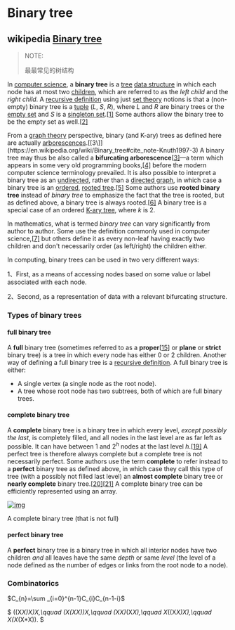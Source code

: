 # Binary tree



## wikipedia [Binary tree](https://en.wikipedia.org/wiki/Binary_tree)

> NOTE:
>
> 最最常见的树结构

In [computer science](https://en.wikipedia.org/wiki/Computer_science), a **binary tree** is a [tree](https://en.wikipedia.org/wiki/Tree_structure) [data structure](https://en.wikipedia.org/wiki/Data_structure) in which each node has at most two [children](https://en.wikipedia.org/wiki/Child_node), which are referred to as the *left child* and the *right child*. A [recursive definition](https://en.wikipedia.org/wiki/Recursive_definition) using just [set theory](https://en.wikipedia.org/wiki/Set_theory) notions is that a (non-empty) binary tree is a [tuple](https://en.wikipedia.org/wiki/Tuple) (*L*, *S*, *R*), where *L* and *R* are binary trees or the [empty set](https://en.wikipedia.org/wiki/Empty_set) and *S* is a [singleton set](https://en.wikipedia.org/wiki/Singleton_set).[[1\]](https://en.wikipedia.org/wiki/Binary_tree#cite_note-GarnierTaylor2009-1) Some authors allow the binary tree to be the empty set as well.[[2\]](https://en.wikipedia.org/wiki/Binary_tree#cite_note-Skiena2009-2)

From a [graph theory](https://en.wikipedia.org/wiki/Graph_theory) perspective, binary (and K-ary) trees as defined here are actually [arborescences](https://en.wikipedia.org/wiki/Arborescence_(graph_theory)).[[3\]](https://en.wikipedia.org/wiki/Binary_tree#cite_note-Knuth1997-3) A binary tree may thus be also called a **bifurcating arborescence**[[3\]](https://en.wikipedia.org/wiki/Binary_tree#cite_note-Knuth1997-3)—a term which appears in some very old programming books,[[4\]](https://en.wikipedia.org/wiki/Binary_tree#cite_note-Flores1971-4) before the modern computer science terminology prevailed. It is also possible to interpret a binary tree as an [undirected](https://en.wikipedia.org/wiki/Undirected_graph), rather than a [directed graph](https://en.wikipedia.org/wiki/Directed_graph), in which case a binary tree is an [ordered](https://en.wikipedia.org/wiki/Ordered_tree), [rooted tree](https://en.wikipedia.org/wiki/Rooted_tree).[[5\]](https://en.wikipedia.org/wiki/Binary_tree#cite_note-5) Some authors use **rooted binary tree** instead of *binary tree* to emphasize the fact that the tree is rooted, but as defined above, a binary tree is always rooted.[[6\]](https://en.wikipedia.org/wiki/Binary_tree#cite_note-Mazur2010-6) A binary tree is a special case of an ordered [K-ary tree](https://en.wikipedia.org/wiki/K-ary_tree), where *k* is 2.

In mathematics, what is termed *binary tree* can vary significantly from author to author. Some use the definition commonly used in computer science,[[7\]](https://en.wikipedia.org/wiki/Binary_tree#cite_note-oem-7) but others define it as every non-leaf having exactly two children and don't necessarily order (as left/right) the children either.



In computing, binary trees can be used in two very different ways:

1、First, as a means of accessing nodes based on some value or label associated with each node.

2、Second, as a representation of data with a relevant bifurcating structure.

### Types of binary trees



#### full binary tree

A **full** binary tree (sometimes referred to as a **proper**[[15\]](https://en.wikipedia.org/wiki/Binary_tree#cite_note-15) or **plane** or **strict** binary tree) is a tree in which every node has either 0 or 2 children. Another way of defining a full binary tree is a [recursive definition](https://en.wikipedia.org/wiki/Recursive_definition). A full binary tree is either:

- A single vertex (a single node as the root node).
- A tree whose root node has two subtrees, both of which are full binary trees.



#### **complete binary tree**

A **complete** binary tree is a binary tree in which every level, *except possibly the last*, is completely filled, and all nodes in the last level are as far left as possible. It can have between 1 and $2^h$ nodes at the last level *h*.[[19\]](https://en.wikipedia.org/wiki/Binary_tree#cite_note-complete_binary_tree-19) A perfect tree is therefore always complete but a complete tree is not necessarily perfect. Some authors use the term **complete** to refer instead to a **perfect** binary tree as defined above, in which case they call this type of tree (with a possibly not filled last level) an **almost complete** binary tree or **nearly complete** binary tree.[[20\]](https://en.wikipedia.org/wiki/Binary_tree#cite_note-almost_complete_binary_tree-20)[[21\]](https://en.wikipedia.org/wiki/Binary_tree#cite_note-nearly_complete_binary_tree-21) A complete binary tree can be efficiently represented using an array.



[![img](https://upload.wikimedia.org/wikipedia/commons/thumb/d/d9/Complete_binary2.svg/220px-Complete_binary2.svg.png)](https://en.wikipedia.org/wiki/File:Complete_binary2.svg)

A complete binary tree (that is not full)



#### perfect binary tree

A **perfect** binary tree is a binary tree in which all interior nodes have two children *and* all leaves have the same *depth* or same *level* (the level of a node defined as the number of edges or links from the root node to a node).



### Combinatorics

$C_{n}=\sum _{i=0}^{n-1}C_{i}C_{n-1-i}$





$ ((X*X)*X)*X,\qquad (X*(X*X))*X,\qquad (X*X)*(X*X),\qquad X*((X*X)*X),\qquad X*(X*(X*X)). $

